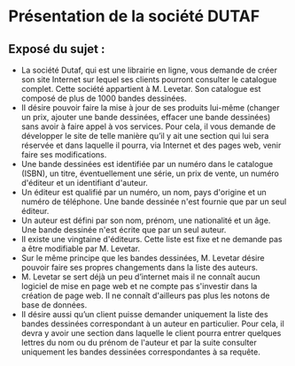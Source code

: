 # Présentation de la société DUTAF

## Exposé du sujet :

* La société Dutaf, qui est une librairie en ligne, vous demande de créer son site Internet sur lequel ses clients pourront consulter le catalogue complet. Cette société appartient à M. Levetar. Son catalogue est composé de plus de 1000 bandes dessinées.
* II désire pouvoir faire la mise à jour de ses produits lui-même \(changer un prix, ajouter une bande dessinées, effacer une bande dessinées\) sans avoir à faire appel à vos services. Pour cela, il vous demande de développer le site de telle manière qu’il y ait une section qui lui sera réservée et dans laquelle il pourra, via Internet et des pages web, venir faire ses modifications.
* Une bande dessinées est identifiée par un numéro dans le catalogue \(ISBN\), un titre, éventuellement une série, un prix de vente, un numéro d'éditeur et un identifiant d'auteur.
* Un éditeur est qualifié par un numéro, un nom, pays d'origine et un numéro de téléphone. Une bande dessinée n'est fournie que par un seul éditeur.
* Un auteur est défini par son nom, prénom, une nationalité et un âge. Une bande dessinée n'est écrite que par un seul auteur.
* II existe une vingtaine d'éditeurs. Cette liste est fixe et ne demande pas a être modifiable par M. Levetar.
* Sur le même principe que les bandes dessinées, M. Levetar désire pouvoir faire ses propres changements dans la liste des auteurs.
* M. Levetar se sert déjà un peu d’internet mais il ne connaît aucun logiciel de mise en page web et ne compte pas s'investir dans la création de page web. II ne connaît d'ailleurs pas plus les notons de base de données.
* II désire aussi qu’un client puisse demander uniquement la liste des bandes dessinées  correspondant à un auteur en particulier. Pour cela, il devra y avoir une section dans laquelle le client pourra entrer quelques lettres du nom ou du prénom de l'auteur et par la suite consulter uniquement les bandes dessinées correspondantes à sa requête.

